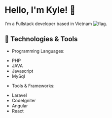 # Hello, I'm Kyle! 👋

I'm a Fullstack developer based in Vietnam <img src="/vn_icon.svg" alt="flag">.

## 🔧 Technologies & Tools

- Programming Languages: 
+ PHP
+ JAVA
+ Javascript
+ MySql
- Tools & Frameworks: 
+ Laravel
+ CodeIgniter
+ Angular
+ React
